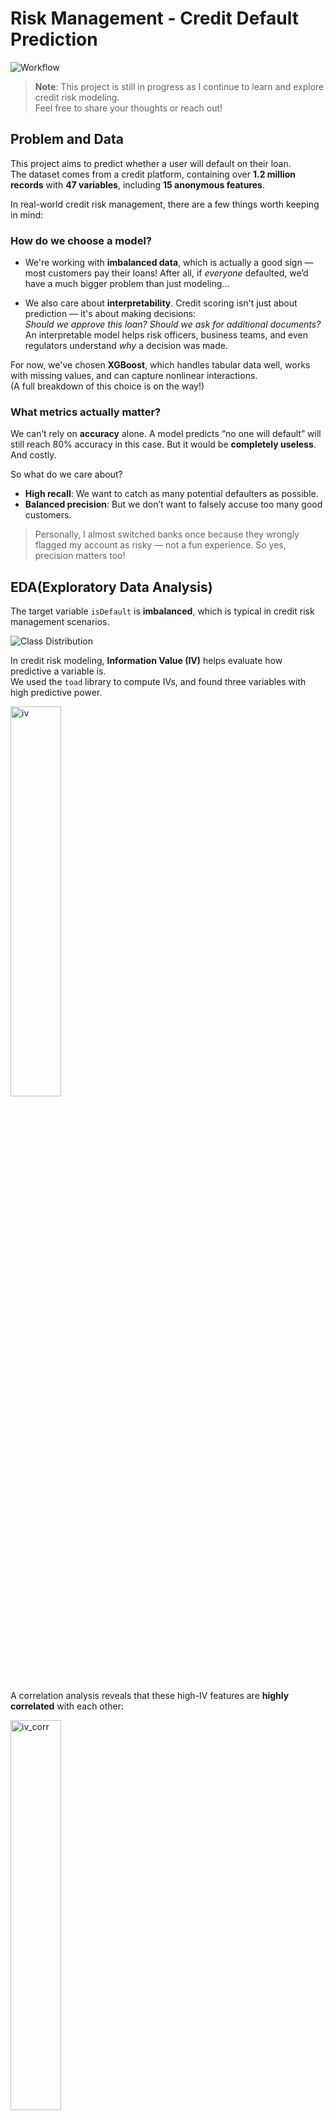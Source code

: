 # Risk Management - Credit Default Prediction
![Workflow](images/riskmanagement_workflow.png)

> **Note**: This project is still in progress as I continue to learn and explore credit risk modeling.  
> Feel free to share your thoughts or reach out!

## Problem and Data
This project aims to predict whether a user will default on their loan.  
The dataset comes from a credit platform, containing over **1.2 million records** with **47 variables**, including **15 anonymous features**.

In real-world credit risk management, there are a few things worth keeping in mind:

### How do we choose a model?

- We're working with **imbalanced data**, which is actually a good sign  — most customers pay their loans!
  After all, if *everyone* defaulted, we’d have a much bigger problem than just modeling...
  
- We also care about **interpretability**. Credit scoring isn't just about prediction — it's about making decisions:  
  *Should we approve this loan? Should we ask for additional documents?*  
  An interpretable model helps risk officers, business teams, and even regulators understand *why* a decision was made.


For now, we've chosen **XGBoost**, which handles tabular data well, works with missing values, and can capture nonlinear interactions.  
(A full breakdown of this choice is on the way!)

### What metrics actually matter?

We can’t rely on **accuracy** alone. A model predicts “no one will default” will still reach 80% accuracy in this case. But it would be **completely useless**. And costly.

So what do we care about?

- **High recall**: We want to catch as many potential defaulters as possible.  
- **Balanced precision**: But we don’t want to falsely accuse too many good customers.

> Personally, I almost switched banks once because they wrongly flagged my account as risky — not a fun experience. So yes, precision matters too!


## EDA(Exploratory Data Analysis)

The target variable `isDefault` is **imbalanced**, which is typical in credit risk management scenarios.

![Class Distribution](images/class_distribution.png)

In credit risk modeling, **Information Value (IV)** helps evaluate how predictive a variable is.  
We used the `toad` library to compute IVs, and found three variables with high predictive power.

<img src="images/iv.png" alt="iv" width="40%"/>

A correlation analysis reveals that these high-IV features are **highly correlated** with each other:

<img src="images/high_iv_corr.png" alt="iv_corr" width="40%"/>



## A Question Worth Asking...

> Are clients with higher interest rates more likely to default?

To explore this, we binned the `interestRate` feature and examined its relationship with the default rate:

<img src="images/interest_rate_and_bad_rate.png" alt="irandisdefault" width="60%"/>

It makes intuitive sense: clients with better credit scores tend to receive lower interest rates.  
But this raises a deeper question:

> **If we give high-risk clients even higher interest rates, does it actually reduce their likelihood of repaying?**

This is an interesting topic that deserves further investigation.

## Feature Engineering

The feature engineering includes 
- Variable binning
- Encoding
- Feature creation
- Feature selection via **Population Stability Index (PSI)**


We removed unstable features to avoid customer loss due to model drift or unstable scoring.

<img src="images/psi.png" alt="psi" width="35%"/>



## Model Training and Evaluation

### Model Selection
We chose XGBoost as the final model for its strong performance on tabular data and ability to handle feature interactions. A more detailed explanation is coming soon.


### Model Training: Colab vs. Azure?
During this project, I experimented with both **Azure Notebooks** and **Google Colab** — mainly because my poor MacBook Air just isn’t built for this kind of workload.

The code in this repository is based on the **Google Drive + Colab** setup, which you’ll notice from the `mount drive` snippet at the beginning.

Here’s my take:

- **Azure** is powerful and well-integrated, but not free.  
- **Colab**, on the other hand, is free and surprisingly capable — but with a catch:  
  If you close the tab or get disconnected, you risk losing progress.

To mitigate this, I use the `callbacks` parameter in XGBoost to automatically save the model every 50 rounds.  
These checkpoints are saved in the `risk_checkpoint` folder on Google Drive, so I can recover my progress even after unexpected interruptions.


### Model Evaluation
Model performance is visualized using:

- **ROC Curve (AUC)**  
- **Confusion Matrix**

<img src="images/roc_curve_eda.png" alt="auc" width="60%"/>

The **ROC curve** illustrates the trade-off between the true positive rate (recall) and false positive rate across thresholds.  
A high **AUC** score suggests that the model effectively distinguishes between users who default and those who don't.

<img src="images/confusion_matrix_eda.png" alt="cm" width="60%"/>

The **confusion matrix** provides detailed insight into how the model performs across different prediction outcomes.

Ideally, we want more **true positives (TP, top-left)** and **true negatives (TN, bottom-right)** — correctly identifying both defaulters and reliable borrowers.

At the same time, we aim to strike a balance between **precision** and **recall**:
- Misclassifying a reliable customer as a defaulter (false positive) may lead to losing good clients.
- Missing a true defaulter (false negative) can result in significant financial loss.

This trade-off is critical in real-world credit risk management.




## Summary 

This project walks through the entire credit risk modeling pipeline — from data exploration and feature engineering to model evaluation — and asks critical, data-driven questions along the way.

It also reflects an ongoing process of learning and thinking: not just **how** to model credit risk, but also **why** certain patterns appear in the data — and what that means for real-world decision making.


## What's in the future?
- Create more features and find the useful and explainable ones
- Try more models like lightGBM/catboost
- Combine multiple models to make better prediction
